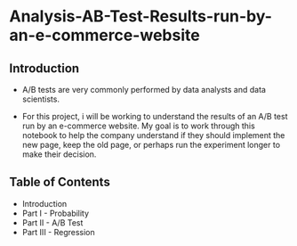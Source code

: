 # Analysis-AB-Test-Results-run-by-an-e-commerce-website

## Introduction
* A/B tests are very commonly performed by data analysts and data scientists. 

* For this project, i will be working to understand the results of an A/B test run by an e-commerce website. My goal is to work through this notebook to help the company understand if they should implement the new page, keep the old page, or perhaps run the experiment longer to make their decision.

## Table of Contents
* Introduction
* Part I - Probability
* Part II - A/B Test
* Part III - Regression
